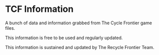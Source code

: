 # TCF Information
A bunch of data and information grabbed from The Cycle Frontier game files. 

This information is free to be used and regularly updated.

This information is sustained and updated by The Recycle Frontier Team.

